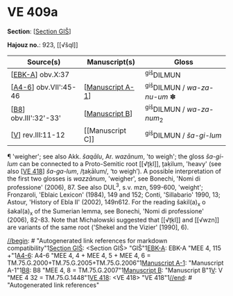 # VE 409a

**Section**: [[Section GIŠ]]

**Hajouz no.**: 923, [[√šql]]

| Source(s)               | Manuscript(s)      | Gloss                                          |
| ----------------------- | ------------------ | ---------------------------------------------- |
| [[EBK-A]] obv.X:37             |                    | <sup>giš</sup>DILMUN                           |
| [[A4-6]] obv.VII':45-46 | [[Manuscript A-1]] | <sup>giš</sup>DILMUN / *wa-za-nu-um* ✽          |
| [[B8]] obv.III':32'-33' | [[Manuscript B]]   | <sup>giš</sup>DILMUN / *wa-za-num*<sub>2</sub> |
| [[V]] rev.III:11-12     | [[Manuscript C]]   | <sup>giš</sup>DILMUN / *ša-gi-lum*             |

¶ 'weigher'; see also Akk. *šaqālu*, Ar. *wazānum*, 'to weigh'; the gloss *ša-gi-lum* can be connected to a Proto-Semitic root [[√ṯḳl]], ṯaḳilum, 'heavy' (see also [[VE 418]] *ša-ga-lum*, /ṯaḳālum/, ‘to weigh’). A possible interpretation of the first two glosses is *wazzānum*, 'weigher', see Bonechi, 'Nomi di professione' (2006), 87. See also DUL<sup>3</sup>, s.v. mzn, 599-600, 'weight'; Fronzaroli, 'Eblaic Lexicon' (1984), 149 and 152; Conti, 'Sillabario' 1990, 13; Astour, 'History of Ebla II' (2002), 149n612. For the reading šakil(a)<sub>x</sub> o šakal(a)<sub>x</sub> of the Sumerian lemma, see Bonechi, 'Nomi di professione' (2006), 82-83. Note that Michalowski suggested that [[√ṯḳl]] and [[√wzn]] are variants of the same root ('Shekel and the Vizier' [1990], 6). 

[//begin]: # "Autogenerated link references for markdown compatibility"1[Section GIŠ]: <Section GIŠ> "GIŠ"1[EBK-A]: EBK-A "MEE 4, 115 +"1[A4-6]: A4-6 "MEE 4, 4 + MEE 4, 5 + MEE 4, 6 = TM.75.G.2000+TM.75.G.2005+TM.75.G.2006"1[Manuscript A-1]: <Manuscript A-1> "Manuscript A-1"1[B8]: B8 "MEE 4, 8 = TM.75.G.2007"1[Manuscript B]: <Manuscript B> "Manuscript B"1[V]: V "MEE 4 32 = TM.75.G.1448"1[VE 418]: <VE 418> "VE 418"1[//end]: # "Autogenerated link references"

[//begin]: # "Autogenerated link references for markdown compatibility"
[Section GIŠ]: <Section GIŠ> "GIŠ"
[EBK-A]: EBK-A "MEE 4, 115 +"
[A4-6]: A4-6 "MEE 4, 4 + MEE 4, 5 + MEE 4, 6 = TM.75.G.2000+TM.75.G.2005+TM.75.G.2006"
[Manuscript A-1]: <Manuscript A-1> "Manuscript A-1"
[B8]: B8 "MEE 4, 8 = TM.75.G.2007"
[Manuscript B]: <Manuscript B> "Manuscript B"
[V]: V "MEE 4 32 = TM.75.G.1448"
[VE 418]: <VE 418> "VE 418"
[//end]: # "Autogenerated link references"